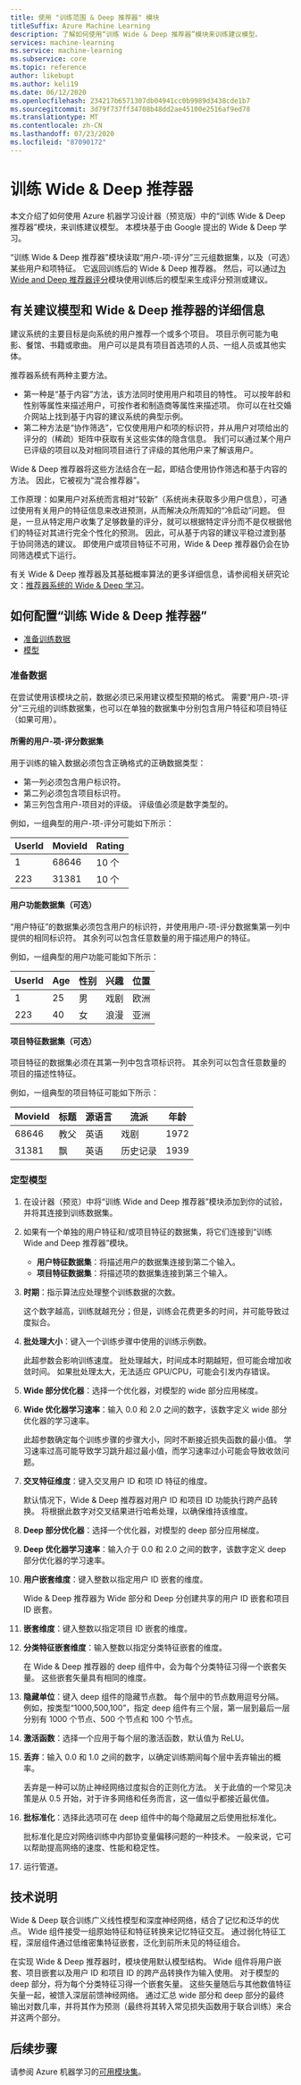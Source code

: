 ```yaml
---
title: 使用 "训练范围 & Deep 推荐器" 模块
titleSuffix: Azure Machine Learning
description: 了解如何使用“训练 Wide & Deep 推荐器”模块来训练建议模型。
services: machine-learning
ms.service: machine-learning
ms.subservice: core
ms.topic: reference
author: likebupt
ms.author: keli19
ms.date: 06/12/2020
ms.openlocfilehash: 234217b6571307db04941cc0b9989d3438cde1b7
ms.sourcegitcommit: 3d79f737ff34708b48dd2ae45100e2516af9ed78
ms.translationtype: MT
ms.contentlocale: zh-CN
ms.lasthandoff: 07/23/2020
ms.locfileid: "87090172"
---
```

# <a name="train-wide--deep-recommender"></a>训练 Wide & Deep 推荐器
本文介绍了如何使用 Azure 机器学习设计器（预览版）中的“训练 Wide & Deep 推荐器”模块，来训练建议模型。 本模块基于由 Google 提出的 Wide & Deep 学习。

“训练 Wide & Deep 推荐器”模块读取“用户-项-评分”三元组数据集，以及（可选）某些用户和项特征。 它返回训练后的 Wide & Deep 推荐器。  然后，可以通过[为 Wide and Deep 推荐器评分](score-wide-and-deep-recommender.md)模块使用训练后的模型来生成评分预测或建议。  

## <a name="more-about-recommendation-models-and-the-wide--deep-recommender"></a>有关建议模型和 Wide & Deep 推荐器的详细信息  

建议系统的主要目标是向系统的用户推荐一个或多个项目。  项目示例可能为电影、餐馆、书籍或歌曲。 用户可以是具有项目首选项的人员、一组人员或其他实体。  

推荐器系统有两种主要方法。 

+ 第一种是“基于内容”方法，该方法同时使用用户和项目的特性。 可以按年龄和性别等属性来描述用户，可按作者和制造商等属性来描述项。 你可以在社交婚介网站上找到基于内容的建议系统的典型示例。 
+ 第二种方法是“协作筛选”，它仅使用用户和项的标识符，并从用户对项给出的评分的（稀疏）矩阵中获取有关这些实体的隐含信息。 我们可以通过某个用户已评级的项目以及对相同项目进行了评级的其他用户来了解该用户。  

Wide & Deep 推荐器将这些方法结合在一起，即结合使用协作筛选和基于内容的方法。 因此，它被视为“混合推荐器”。 

工作原理：如果用户对系统而言相对“较新”（系统尚未获取多少用户信息），可通过使用有关用户的特征信息来改进预测，从而解决众所周知的“冷启动”问题。 但是，一旦从特定用户收集了足够数量的评分，就可以根据特定评分而不是仅根据他们的特征对其进行完全个性化的预测。 因此，可从基于内容的建议平稳过渡到基于协同筛选的建议。 即使用户或项目特征不可用，Wide & Deep 推荐器仍会在协同筛选模式下运行。  

有关 Wide & Deep 推荐器及其基础概率算法的更多详细信息，请参阅相关研究论文：[推荐器系统的 Wide & Deep 学习](https://arxiv.org/pdf/1606.07792.pdf)。  

## <a name="how-to-configure-train-wide--deep-recommender"></a>如何配置“训练 Wide & Deep 推荐器”  

+ [准备训练数据](#prepare-data)
+ [模型](#train-the-model)

### <a name="prepare-data"></a>准备数据

在尝试使用该模块之前，数据必须已采用建议模型预期的格式。 需要“用户-项-评分”三元组的训练数据集，也可以在单独的数据集中分别包含用户特征和项目特征（如果可用）。

#### <a name="required-dataset-of-user-item-ratings"></a>所需的用户-项-评分数据集

用于训练的输入数据必须包含正确格式的正确数据类型： 

+ 第一列必须包含用户标识符。
+ 第二列必须包含项目标识符。
+ 第三列包含用户-项目对的评级。 评级值必须是数字类型的。 

例如，一组典型的用户-项-评分可能如下所示：

|UserId|MovieId|Rating|
|------------|-------------|------------|
|1|68646|10 个|
|223|31381|10 个|

#### <a name="user-features-dataset-optional"></a>用户功能数据集（可选）

“用户特征”的数据集必须包含用户的标识符，并使用用户-项-评分数据集第一列中提供的相同标识符。 其余列可以包含任意数量的用于描述用户的特征。  

例如，一组典型的用户功能可能如下所示： 

|UserId|Age|性别|兴趣|位置|
|------------|--------------|-----------------------|---------------|------------|
|1|25|男| 戏剧    |欧洲|
|223|40|女|浪漫|亚洲|

#### <a name="item-features-dataset-optional"></a>项目特征数据集（可选）

项目特征的数据集必须在其第一列中包含项标识符。 其余列可以包含任意数量的项目的描述性特征。  

例如，一组典型的项目特征可能如下所示：  

|MovieId|标题|源语言|流派|年龄|
|-------------|-------------|-------------------|-----------|---------------|
|68646|教父|英语|戏剧|1972|
|31381|飘|英语|历史记录|1939|

### <a name="train-the-model"></a>定型模型

1.  在设计器（预览）中将“训练 Wide and Deep 推荐器”模块添加到你的试验，并将其连接到训练数据集。  
  
2. 如果有一个单独的用户特征和/或项目特征的数据集，将它们连接到“训练 Wide and Deep 推荐器”模块。  
  
    - **用户特征数据集**：将描述用户的数据集连接到第二个输入。
    - **项目特征数据集**：将描述项的数据集连接到第三个输入。  
    
3.  **时期**：指示算法应处理整个训练数据的次数。 

    这个数字越高，训练就越充分；但是，训练会花费更多的时间，并可能导致过度拟合。

4. **批处理大小**：键入一个训练步骤中使用的训练示例数。 

     此超参数会影响训练速度。 批处理越大，时间成本时期越短，但可能会增加收敛时间。 如果批处理太大，无法适应 GPU/CPU，可能会引发内存错误。

5.  **Wide 部分优化器**：选择一个优化器，对模型的 wide 部分应用梯度。

6.  **Wide 优化器学习速率**：输入 0.0 和 2.0 之间的数字，该数字定义 wide 部分优化器的学习速率。

    此超参数确定每个训练步骤的步骤大小，同时不断接近损失函数的最小值。 学习速率过高可能导致学习跳升超过最小值，而学习速率过小可能会导致收敛问题。

7.  **交叉特征维度**：键入交叉用户 ID 和项 ID 特征的维度。 

    默认情况下，Wide & Deep 推荐器对用户 ID 和项目 ID 功能执行跨产品转换。 将根据此数字对交叉结果进行哈希处理，以确保维持该维度。

8.  **Deep 部分优化器**：选择一个优化器，对模型的 deep 部分应用梯度。

9.  **Deep 优化器学习速率**：输入介于 0.0 和 2.0 之间的数字，该数字定义 deep 部分优化器的学习速率。

10.  **用户嵌套维度**：键入整数以指定用户 ID 嵌套的维度。

     Wide & Deep 推荐器为 Wide 部分和 Deep 分创建共享的用户 ID 嵌套和项目 ID 嵌套。

11.  **嵌套维度**：键入整数以指定项目 ID 嵌套的维度。

12.  **分类特征嵌套维度**：输入整数以指定分类特征嵌套的维度。

     在 Wide & Deep 推荐器的 deep 组件中，会为每个分类特征习得一个嵌套矢量。 这些嵌套矢量具有相同的维度。

13.  **隐藏单位**：键入 deep 组件的隐藏节点数。 每个层中的节点数用逗号分隔。 例如，按类型“1000,500,100”，指定 deep 组件有三个层，第一层到最后一层分别有 1000 个节点、500 个节点和 100 个节点。

14.  **激活函数**：选择一个应用于每个层的激活函数，默认值为 ReLU。

15.  **丢弃**：输入 0.0 和 1.0 之间的数字，以确定训练期间每个层中丢弃输出的概率。

     丢弃是一种可以防止神经网络过度拟合的正则化方法。 关于此值的一个常见决策是从 0.5 开始，对于许多网络和任务而言，这一值似乎都接近最优值。

16.  **批标准化**：选择此选项可在 deep 组件中的每个隐藏层之后使用批标准化。

     批标准化是应对网络训练中内部协变量偏移问题的一种技术。 一般来说，它可以帮助提高网络的速度、性能和稳定性。 

17.  运行管道。

##  <a name="technical-notes"></a>技术说明

Wide & Deep 联合训练广义线性模型和深度神经网络，结合了记忆和泛华的优点。 Wide 组件接受一组原始特征和特征转换来记忆特征交互。 通过弱化特征工程，深层组件通过低维密集特征嵌套，泛化到前所未见的特征组合。 

在实现 Wide & Deep 推荐器时，模块使用默认模型结构。 Wide 组件将用户嵌套、项目嵌套以及用户 ID 和项目 ID 的跨产品转换作为输入使用。 对于模型的 deep 部分，将为每个分类特征习得一个嵌套矢量。 这些矢量随后与其他数值特征矢量一起，被馈入深层前馈神经网络。 通过汇总 wide 部分和 deep 部分的最终输出对数几率，并将其作为预测（最终将其转入常见损失函数用于联合训练）来合并这两个部分。


## <a name="next-steps"></a>后续步骤

请参阅 Azure 机器学习的[可用模块集](module-reference.md)。 